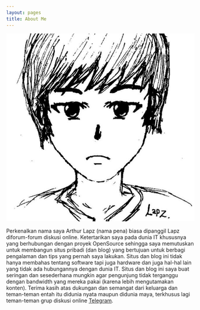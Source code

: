 ```yaml
---
layout: pages
title: About Me
---
```

![profile.png](https://raw.githubusercontent.com/arthurlapz/arthurlapz.github.io/master/img/profile.png)

 Perkenalkan nama saya Arthur Lapz (nama pena) biasa dipanggil Lapz diforum-forum diskusi online. Ketertarikan saya pada dunia IT khususnya yang berhubungan dengan proyek OpenSource sehingga saya memutuskan untuk membangun situs pribadi (dan blog) yang bertujuan untuk berbagi pengalaman dan tips yang pernah saya lakukan. Situs dan blog ini tidak hanya membahas tentang software tapi juga hardware dan juga hal-hal lain yang tidak ada hubungannya dengan dunia IT.
 Situs dan blog ini saya buat seringan dan sesederhana mungkin agar pengunjung tidak terganggu dengan bandwidth yang mereka pakai (karena lebih mengutamakan konten).
 Terima kasih atas dukungan dan semangat dari keluarga dan teman-teman entah itu didunia nyata maupun didunia maya, terkhusus lagi teman-teman grup diskusi online [Telegram](https://telegram.org).
